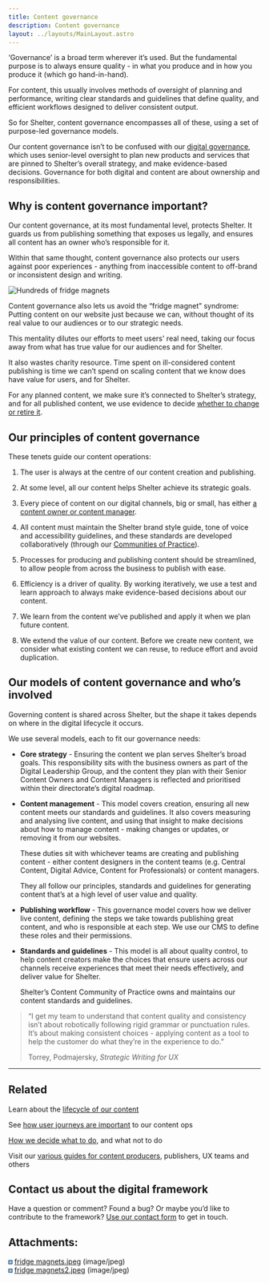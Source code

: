 ```yaml
---
title: Content governance
description: Content governance
layout: ../layouts/MainLayout.astro
---
```


‘Governance’ is a broad term wherever it’s used. But the fundamental purpose is to always ensure quality - in what you produce and in how you produce it (which go hand-in-hand).

For content, this usually involves methods of oversight of planning and performance, writing clear standards and guidelines that define quality, and efficient workflows designed to deliver consistent output.

So for Shelter, content governance encompasses all of these, using a set of purpose-led governance models.

Our content governance isn’t to be confused with our [digital governance](Digital-governance_937656407.html), which uses senior-level oversight to plan new products and services that are pinned to Shelter’s overall strategy, and make evidence-based decisions. Governance for both digital and content are about ownership and responsibilities.

Why is content governance important?
------------------------------------

Our content governance, at its most fundamental level, protects Shelter. It guards us from publishing something that exposes us legally, and ensures all content has an owner who’s responsible for it.

Within that same thought, content governance also protects our users against poor experiences - anything from inaccessible content to off-brand or inconsistent design and writing.

![Hundreds of fridge magnets](attachments/962232329/966590530.jpeg?width=680)

Content governance also lets us avoid the “fridge magnet” syndrome: Putting content on our website just because we can, without thought of its real value to our audiences or to our strategic needs.

This mentality dilutes our efforts to meet users' real need, taking our focus away from what has true value for our audiences and for Shelter.

It also wastes charity resource. Time spent on ill-considered content publishing is time we can’t spend on scaling content that we know does have value for users, and for Shelter.

For any planned content, we make sure it’s connected to Shelter’s strategy, and for all published content, we use evidence to decide [whether to change or retire it](The-lifecycle-of-a-piece-of-content_962330631.html).

Our principles of content governance
------------------------------------

These tenets guide our content operations:

1.  The user is always at the centre of our content creation and publishing.
    
2.  At some level, all our content helps Shelter achieve its strategic goals.
    
3.  Every piece of content on our digital channels, big or small, has either [a content owner or content manager](The-roles-that-drive-the-devolved-model_543555625.html).
    
4.  All content must maintain the Shelter brand style guide, tone of voice and accessibility guidelines, and these standards are developed collaboratively (through our [Communities of Practice](Communities-of-Practice_404979738.html)).
    
5.  Processes for producing and publishing content should be streamlined, to allow people from across the business to publish with ease.
    
6.  Efficiency is a driver of quality. By working iteratively, we use a test and learn approach to always make evidence-based decisions about our content.
    
7.  We learn from the content we’ve published and apply it when we plan future content.
    
8.  We extend the value of our content. Before we create new content, we consider what existing content we can reuse, to reduce effort and avoid duplication.
    

Our models of content governance and who’s involved
---------------------------------------------------

Governing content is shared across Shelter, but the shape it takes depends on where in the digital lifecycle it occurs.

We use several models, each to fit our governance needs:

*   **Core strategy** \- Ensuring the content we plan serves Shelter’s broad goals. This responsibility sits with the business owners as part of the Digital Leadership Group, and the content they plan with their Senior Content Owners and Content Managers is reflected and prioritised within their directorate’s digital roadmap.  
    
*   **Content management** - This model covers creation, ensuring all new content meets our standards and guidelines. It also covers measuring and analysing live content, and using that insight to make decisions about how to manage content - making changes or updates, or removing it from our websites.  
      
    These duties sit with whichever teams are creating and publishing content - either content designers in the content teams (e.g. Central Content, Digital Advice, Content for Professionals) or content managers.  
      
    They all follow our principles, standards and guidelines for generating content that’s at a high level of user value and quality.  
    
*   **Publishing workflow** - This governance model covers how we deliver live content, defining the steps we take towards publishing great content, and who is responsible at each step. We use our CMS to define these roles and their permissions.  
    
*   **Standards and guidelines** - This model is all about quality control, to help content creators make the choices that ensure users across our channels receive experiences that meet their needs effectively, and deliver value for Shelter.  
      
    Shelter’s Content Community of Practice owns and maintains our content standards and guidelines.
    

> “I get my team to understand that content quality and consistency isn’t about robotically following rigid grammar or punctuation rules. It’s about making consistent choices - applying content as a tool to help the customer do what they’re in the experience to do.”
> 
> Torrey, Podmajersky, _Strategic Writing for UX_

* * *

Related
-------

Learn about the [lifecycle of our content](The-lifecycle-of-a-piece-of-content_962330631.html)

See [how user journeys are important](Content-and-user-journeys_962297865.html) to our content ops

[How we decide what to do](How-we-decide-what-to-do-and-what-not-to-do_962330638.html), and what not to do

Visit our [various guides for content producers](Guides_442138636.html), publishers, UX teams and others

Contact us about the digital framework
--------------------------------------

Have a question or comment? Found a bug? Or maybe you’d like to contribute to the framework? [Use our contact form](https://england.shelter.org.uk/contact_us_about_the_digital_framework) to get in touch.

Attachments:
------------

![](images/icons/bullet_blue.gif) [fridge magnets.jpeg](attachments/962232329/963706884.jpeg) (image/jpeg)  
![](images/icons/bullet_blue.gif) [fridge magnets2.jpeg](attachments/962232329/966590530.jpeg) (image/jpeg)
